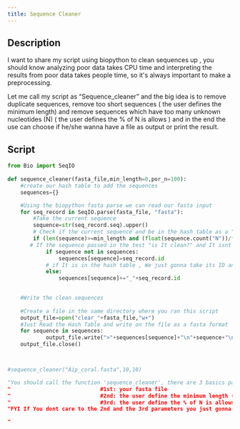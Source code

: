 ```yaml
---
title: Sequence Cleaner
---
```


Description
-----------

I want to share my script using biopython to clean sequences up , you
should know analyzing poor data takes CPU time and interpreting the
results from poor data takes people time, so it's always important to
make a preprocessing.

Let me call my script as “Sequence\_cleaner” and the big idea is to
remove duplicate sequences, remove too short sequences ( the user
defines the minimum length) and remove sequences which have too many
unknown nucleotides (N) ( the user defines the % of N is allows ) and in
the end the use can choose if he/she wanna have a file as output or
print the result.

Script
------

``` python
from Bio import SeqIO
 
def sequence_cleaner(fasta_file,min_length=0,por_n=100):
    #create our hash table to add the sequences
    sequences={}

    #Using the biopython fasta parse we can read our fasta input
    for seq_record in SeqIO.parse(fasta_file, "fasta"):
        #Take the current sequence
        sequence=str(seq_record.seq).upper()
        # Check if the current sequence and be in the hash table as a "clean" sequence according with the user parameters
        if (len(sequence)>=min_length and (float(sequence.count("N"))/float(len(sequence)))*100<=por_n):
       # If the sequence passed in the test "is It clean?" and It isnt in the hash table , the sequence and Its id gonna be in the hash table
            if sequence not in sequences:
                sequences[sequence]=seq_record.id
            # if It is in the hash table , We just gonna take its ID and concact with the Id of other sequence that was exaclty the same.
            else:
                sequences[sequence]+="_"+seq_record.id

            
    #Write the clean sequences
                
    #Create a file in the same directory where you ran this script
    output_file=open("clear_"+fasta_file,"w+")
    #Just Read the Hash Table and write on the file as a fasta format
    for sequence in sequences:
            output_file.write(">"+sequences[sequence]+"\n"+sequence+"\n")
    output_file.close()



#sequence_cleaner("Aip_coral.fasta",10,10)

"You should call the function 'sequence_cleaner', there are 3 basics parameters:
"                            #1st: your fasta file 
"                            #2nd: the user define the minimum length (default value 0 ( means  you dont care to minimum length)
"                            #3rd: the user define the % of N is allows (default value 100 ( means  you dont care to 'N' in your sequences))
"FYI If You dont care to the 2nd and the 3rd parameters you just gonna remove the duplicate sequences

"
```
